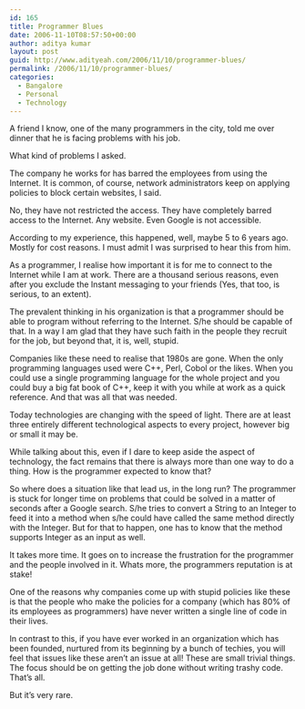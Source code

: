 ```yaml
---
id: 165
title: Programmer Blues
date: 2006-11-10T08:57:50+00:00
author: aditya kumar
layout: post
guid: http://www.adityeah.com/2006/11/10/programmer-blues/
permalink: /2006/11/10/programmer-blues/
categories:
  - Bangalore
  - Personal
  - Technology
---
```

A friend I know, one of the many programmers in the city, told me over dinner that he is facing problems with his job.  
  
What kind of problems I asked.  
  
The company he works for has barred the employees from using the Internet. It is common, of course, network administrators keep on applying policies to block certain websites, I said.  
  
No, they have not restricted the access. They have completely barred access to the Internet. Any website. Even Google is not accessible.  
  
According to my experience, this happened, well, maybe 5 to 6 years ago. Mostly for cost reasons. I must admit I was surprised to hear this from him.  
  
As a programmer, I realise how important it is for me to connect to the Internet while I am at work. There are a thousand serious reasons, even after you exclude the Instant messaging to your friends (Yes, that too, is serious, to an extent).  
  
The prevalent thinking in his organization is that a programmer should be able to program without referring to the Internet. S/he should be capable of that. In a way I am glad that they have such faith in the people they recruit for the job, but beyond that, it is, well, stupid.  
  
Companies like these need to realise that 1980s are gone. When the only programming languages used were C++, Perl, Cobol or the likes. When you could use a single programming language for the whole project and you could buy a big fat book of C++, keep it with you while at work as a quick reference. And that was all that was needed.  
  
Today technologies are changing with the speed of light. There are at least three entirely different technological aspects to every project, however big or small it may be.  
  
While talking about this, even if I dare to keep aside the aspect of technology, the fact remains that there is always more than one way to do a thing. How is the programmer expected to know that?  
  
So where does a situation like that lead us, in the long run? The programmer is stuck for longer time on problems that could be solved in a matter of seconds after a Google search. S/he tries to convert a String to an Integer to feed it into a method when s/he could have called the same method directly with the Integer. But for that to happen, one has to know that the method supports Integer as an input as well.  
  
It takes more time. It goes on to increase the frustration for the programmer and the people involved in it. Whats more, the programmers reputation is at stake!  
  
One of the reasons why companies come up with stupid policies like these is that the people who make the policies for a company (which has 80% of its employees as programmers) have never written a single line of code in their lives.  
  
In contrast to this, if you have ever worked in an organization which has been founded, nurtured from its beginning by a bunch of techies, you will feel that issues like these aren&#8217;t an issue at all! These are small trivial things. The focus should be on getting the job done without writing trashy code. That&#8217;s all.  
  
But it&#8217;s very rare.